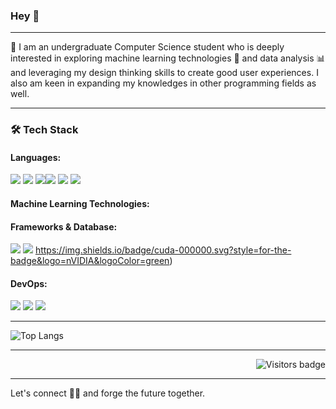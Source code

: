 ### Hey 👋

---

🔭 I am an undergraduate Computer Science student who is deeply interested in exploring machine learning technologies 🤖 and data analysis 📊 and leveraging my design thinking skills to create good user experiences.  I also am keen in expanding my knowledges in other programming fields as well. 
 
---
### 🛠 Tech Stack
#### Languages: 
<img src="https://img.shields.io/badge/-Python-black?style=flat&logo=python&logoColor=white"> <img src = "https://img.shields.io/badge/-HTML5-E34F26?style=flat&logo=html5&logoColor=white"> <img src = "https://img.shields.io/badge/-CSS3-1572B6?style=flat&logo=css3&logoColor=white"><img src="https://img.shields.io/badge/-JavaScript-eed718?style=flat&logo=javascript&logoColor=ffffff"> <img src="http://img.shields.io/badge/-Java-C90?style=flat&logo=java&logoColor=white"> <img src="https://img.shields.io/badge/-C%20&%20C++-659ad2?style=flat&logo=c%2B%2B&logoColor=ffffff"> 
#### Machine Learning Technologies:

#### Frameworks & Database:
<img src="https://img.shields.io/badge/-React-000000?style=flat&logo=react&logoColor=00c8ff"> <img src="https://img.shields.io/badge/-MySQL-F29111?style=flat&logo=mysql&logoColor=FFFFFF"> https://img.shields.io/badge/cuda-000000.svg?style=for-the-badge&logo=nVIDIA&logoColor=green)
#### DevOps:
<img src="http://img.shields.io/badge/-Git-F1502F?style=flat&logo=git&logoColor=FFFFFF"> <img src="http://img.shields.io/badge/-Github-000000?style=flat&logo=github&logoColor=FFFFFF"> <img src="http://img.shields.io/badge/-VS%20Code-007ACC?style=flat&logo=visual%20studio%20code&logoColor=white">



---

![Top Langs](https://github-readme-stats.vercel.app/api/top-langs/?username=itznihal&layout=compact)

---
<a href="https://badges.pufler.dev">
    <img align="right" src="https://badges.pufler.dev/visits/Spad0w/Spad0w?color=grey" alt="Visitors badge" />
 </a>

<br/>


---

Let's connect 👨‍💻 and forge the future together.


